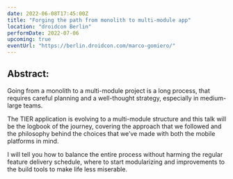 ```yaml
---
date: 2022-06-08T17:45:00Z
title: "Forging the path from monolith to multi-module app"
location: "droidcon Berlin"
performDate: 2022-07-06
upcoming: true
eventUrl: "https://berlin.droidcon.com/marco-gomiero/"
---
```


## Abstract:
Going from a monolith to a multi-module project is a long process, that requires careful planning and a well-thought strategy, especially in medium-large teams.

The TIER application is evolving to a multi-module structure and this talk will be the logbook of the journey, covering the approach that we followed and the philosophy behind the choices that we’ve made with both the mobile platforms in mind.

I will tell you how to balance the entire process without harming the regular feature delivery schedule, where to start modularizing and improvements to the build tools to make life less miserable.